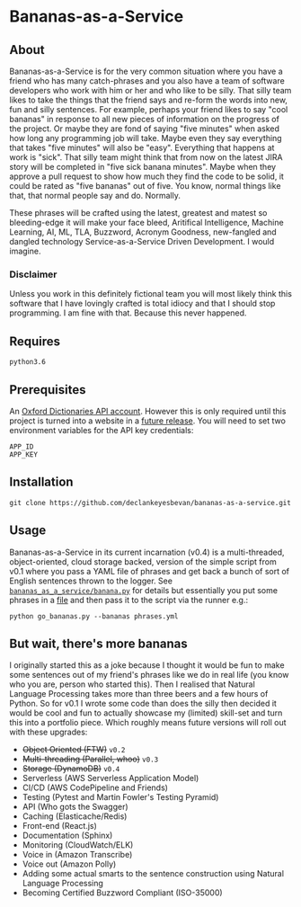 # Bananas-as-a-Service

## About 
Bananas-as-a-Service is for the very common situation where you have a friend who has many
catch-phrases and you also have a team of software developers who work with him or her and who like
to be silly. That silly team likes to take the things that the friend says and re-form the words
into new, fun and silly sentences. For example, perhaps your friend likes to say "cool bananas" in
response to all new pieces of information on the progress of the project. Or maybe they are fond of
saying "five minutes" when asked how long any programming job will take. Maybe even they say
everything that takes "five minutes" will also be "easy". Everything that happens at work is "sick".
That silly team might think that from now on the latest JIRA story will be completed in "five sick
banana minutes". Maybe when they approve a pull request to show how much they find the code to be
solid, it could be rated as "five bananas" out of five. You know, normal things like that, that
normal people say and do. Normally.

These phrases will be crafted using the latest, greatest and matest so bleeding-edge it will make
your face bleed, Aritifical Intelligence, Machine Learning, AI, ML, TLA, Buzzword, Acronym Goodness,
new-fangled and dangled technology Service-as-a-Service Driven Development. I would imagine.

### Disclaimer
Unless you work in this definitely fictional team you will most likely think this
software that I have lovingly crafted is total idiocy and that I should stop programming. I am fine
with that. Because this never happened.

## Requires

    python3.6

## Prerequisites
An [Oxford Dictionaries API account](https://developer.oxforddictionaries.com). However this is only
required until this project is turned into a website in a 
[future release](#but-wait-theres-more-bananas). You will need to set two environment variables for 
the API key credentials:

    APP_ID
    APP_KEY

## Installation

    git clone https://github.com/declankeyesbevan/bananas-as-a-service.git

## Usage
Bananas-as-a-Service in its current incarnation (v0.4) is a multi-threaded, object-oriented,
cloud storage backed, version of the simple script from v0.1 where you pass a YAML file of
phrases and get back a bunch of sort of English sentences thrown to the logger. See 
[`bananas_as_a_service/banana.py`](bananas_as_a_service/banana.py)
for details but essentially you put some phrases in a [file](tests/phrases.yml) and then pass it to 
the script via the runner e.g.:

    python go_bananas.py --bananas phrases.yml

## But wait, there's more bananas
I originally started this as a joke because I thought it would be fun to make some sentences out of
my friend's phrases like we do in real life (you know who you are, person who started this). Then I
realised that Natural Language Processing takes more than three beers and a few hours of Python. So
for v0.1 I wrote some code than does the silly then decided it would be cool and fun to actually
showcase my (limited) skill-set and turn this into a portfolio piece. Which roughly means future
versions will roll out with these upgrades:

- ~~Object Oriented (FTW)~~ `v0.2`
- ~~Multi-threading (Parallel, whoo)~~ `v0.3`
- ~~Storage (DynamoDB)~~ `v0.4`
- Serverless (AWS Serverless Application Model)
- CI/CD (AWS CodePipeline and Friends)
- Testing (Pytest and Martin Fowler's Testing Pyramid)
- API (Who gots the Swagger)
- Caching (Elasticache/Redis)
- Front-end (React.js)
- Documentation (Sphinx)
- Monitoring (CloudWatch/ELK)
- Voice in (Amazon Transcribe)
- Voice out (Amazon Polly)
- Adding some actual smarts to the sentence construction using Natural Language Processing
- Becoming Certified Buzzword Compliant (ISO-35000)
